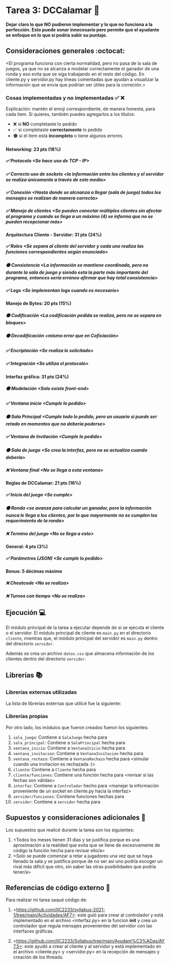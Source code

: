 # Tarea 3: DCCalamar :school_satchel:

**Dejar claro lo que NO pudieron implementar y lo que no funciona a la perfección. Esto puede sonar innecesario pero permite que el ayudante se enfoque en lo que sí podría subir su puntaje.**

## Consideraciones generales :octocat:

<El programa funciona con cierta normalidad, pero no pasa de la sala de juegos, ya que no se alcanza a modelar correctamente el ganador de una ronda y eso evita que se siga trabajando en el resto del código. En cliente.py y servidor.py hay lineas comentadas que ayudan a visualizar la información que se envía que podrían ser útiles para la correción.>

### Cosas implementadas y no implementadas :white_check_mark: :x:

Explicación: mantén el emoji correspondiente, de manera honesta, para cada item. Si quieres, también puedes agregarlos a los títulos:
- ❌ si **NO** completaste lo pedido
- ✅ si completaste **correctamente** lo pedido
- 🟠 si el item está **incompleto** o tiene algunos errores
#### Networking: 23 pts (18%)
##### ✅ Protocolo <Se hace uso de TCP - IP\>
##### ✅ Correcto uso de sockets <la información entre los clientes y el servidor se realiza únicamente a través de este medio\>
##### ✅ Conexión <Hasta donde se alcnanza a llegar (sala de juego) todos los mensajes se realizan de manera correcta\>
##### ✅ Manejo de clientes <Se pueden conectar múltiples clientes sin afectar al programa y cuando se llega a un máximo (4) se informa que no se pueden recepcionar más\>
#### Arquitectura Cliente - Servidor: 31 pts (24%)
##### ✅ Roles <Se separa al cliente del servidor y cada uno realiza las funciones correspondientes según enunciado\>
##### 🟠 Consistencia <La información se mantiene coordinada, pero no durante la sala de juego y siendo esta la parte más importante del programa, entonces sería erróneo afirmar que hay total consistencia\>
##### ✅ Logs <Se implementan logs cuando es necesario\>
#### Manejo de Bytes: 20 pts (15%)
##### 🟠 Codificación <La codificación pedida se realiza, pero no se separa en bloques\>
##### 🟠 Decodificación <mismo error que en Coficiación\>
##### ✅ Encriptación <Se realiza lo solicitado\>
##### ✅ Integración <Se utiliza el protocolo\>
#### Interfaz gráfica: 31 pts (24%)
##### 🟠 Modelación <Solo existe front-end\>
##### ✅ Ventana inicio <Cumple lo pedido\>
##### 🟠 Sala Principal <Cumple todo lo pedido, pero un usuario si puede ser retado en momentos que no debería poderse\>
##### ✅ Ventana de Invitación <Cumple lo pedido\>
##### 🟠 Sala de juego <Se crea la interfaz, pero no se actualiza cuando debería\>
##### ❌ Ventana final <No se llega a esta ventana\>
#### Reglas de DCCalamar: 21 pts (16%)
##### ✅ Inicio del juego <Se cumple\>
##### 🟠 Ronda <se avanza para calcular un ganador, pero la información nunca le llega a los clientes, por lo que mayormente no se cumplen los requerimiento de la ronda\>
##### ❌ Termino del juego <No se llega a esto\>
#### General: 4 pts (3%)
##### ✅ Parámetros (JSON) <Se cumple lo pedido\>
#### Bonus: 5 décimas máximo
##### ❌ Cheatcode <No se realiza\>
##### ❌ Turnos con tiempo <No se realiza\>
## Ejecución :computer:
El módulo principal de la tarea a ejecutar depende de si se ejecuta el cliente o el servidor. El módulo principal de cliente es ```main.py``` en el directorio ```cliente```, mientras que, el módulo prinicpal del servidor es ```main.py``` dentro del directorio ```servidor```.

Además se crea un archivo ```datos.csv``` que almacena información de los clientes dentro del directorio ```servidor```.


## Librerías :books:
### Librerías externas utilizadas
La lista de librerías externas que utilicé fue la siguiente:

### Librerías propias
Por otro lado, los módulos que fueron creados fueron los siguientes:

1. ```sala_juego```: Contiene a ```SalaJuego``` hecha para <simular la sala de juego>
2. ```sala_principal```: Contiene a ```SalaPrincipal``` hecha para <simular la sala principal>
3. ```ventana_inicio```: Contiene a ```VentanaInicio``` hecha para <simular la ventana de inicio>
4. ```ventana_invitacion```: Contiene a ```VentanaInvitacion``` hecha para <simular las invitaciones>
5. ```ventana_rechazo```: Contiene a ```VentanaRechazo``` hecha para <simular cuando una invitacion es rechazada :(>
6. ```cliente```: Contiene a ```Cliente``` hecha para <simular las acciones de un cliente>
7. ```cliente/funciones```: Contiene una función hecha para <revisar si las fechas son válidas>
8. ```interfaz```: Contiene a ```Controlador``` hecho para <manejar la información proveniente de un socket en cliente.py hacia la interfaz>
9. ```servidor/funciones```: Contiene funciones hechas para <manejar los mensajes y-o clasificarlos>
10. ```servidor```: Contiene a ```servidor``` hecha para <simular las acciones del servidor>

## Supuestos y consideraciones adicionales :thinking:
Los supuestos que realicé durante la tarea son los siguientes:

1. <Todos los meses tienen 31 días y se justifica porque es una aproximación a la realidad que evita que se llene de excesivamente de código la función hecha para revisar ello/a> 
2. <Solo se puede comenzar a retar a jugadores una vez que se haya llenado la sala y se justifica porque de no ser así uno podría escoger un rival más difícil que otro, sin saber las otras posibilidades que podría tener/a>




## Referencias de código externo :book:

Para realizar mi tarea saqué código de:
1. \<https://github.com/IIC2233/syllabus-2021-1/tree/main/Actividades/AF7>: este guió para crear al controlador y está implementado en el archivo <interfaz.py> en la funcion __init__ y crea un controlador que regula mensajes provenientes del servidor con las interfaces gráficas.

2. \<https://github.com/IIC2233/Syllabus/tree/main/Ayudant%C3%ADas/AY7.5>: este ayudó a crear al cliente y al servidor y está implementado en el archivo <cliente.py> y <servidor.py> en la recepción de mensajes y creación de los threads.
